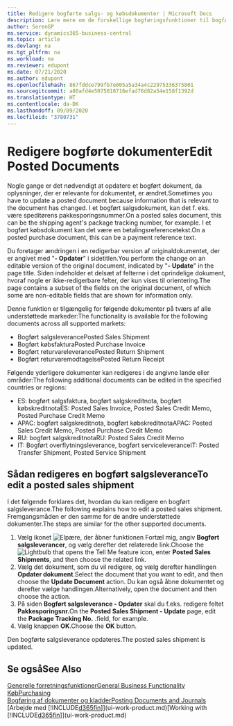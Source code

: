 ```yaml
---
title: Redigere bogførte salgs- og købsdokumenter | Microsoft Docs
description: Lære mere om de forskellige bogføringsfunktioner til bogføring af købsdokumenter, og hvordan du kan opdatere bogførte dokumenter.
author: SorenGP
ms.service: dynamics365-business-central
ms.topic: article
ms.devlang: na
ms.tgt_pltfrm: na
ms.workload: na
ms.reviewer: edupont
ms.date: 07/21/2020
ms.author: edupont
ms.openlocfilehash: 867fddce799fb7e005a5a34a4c22975336375801
ms.sourcegitcommit: a80afd4e5075018716efad76d82a54e158f1392d
ms.translationtype: HT
ms.contentlocale: da-DK
ms.lasthandoff: 09/09/2020
ms.locfileid: "3780731"
---
```

# <a name="edit-posted-documents"></a><span data-ttu-id="5ba7a-103">Redigere bogførte dokumenter</span><span class="sxs-lookup"><span data-stu-id="5ba7a-103">Edit Posted Documents</span></span>

<span data-ttu-id="5ba7a-104">Nogle gange er det nødvendigt at opdatere et bogført dokument, da oplysninger, der er relevante for dokumentet, er ændret.</span><span class="sxs-lookup"><span data-stu-id="5ba7a-104">Sometimes you have to update a posted document because information that is relevant to the document has changed.</span></span> <span data-ttu-id="5ba7a-105">I et bogført salgsdokument, kan det f. eks. være speditørens pakkesporingsnummer.</span><span class="sxs-lookup"><span data-stu-id="5ba7a-105">On a posted sales document, this can be the shipping agent's package tracking number, for example.</span></span> <span data-ttu-id="5ba7a-106">I et bogført købsdokument kan det være en betalingsreferencetekst.</span><span class="sxs-lookup"><span data-stu-id="5ba7a-106">On a posted purchase document, this can be a payment reference text.</span></span>

<span data-ttu-id="5ba7a-107">Du foretager ændringen i en redigerbar version af originaldokumentet, der er angivet med "**- Opdater**" i sidetitlen.</span><span class="sxs-lookup"><span data-stu-id="5ba7a-107">You perform the change on an editable version of the original document, indicated by "**- Update**" in the page title.</span></span> <span data-ttu-id="5ba7a-108">Siden indeholder et delsæt af felterne i det oprindelige dokument, hvoraf nogle er ikke-redigerbare felter, der kun vises til orientering.</span><span class="sxs-lookup"><span data-stu-id="5ba7a-108">The page contains a subset of the fields on the original document, of which some are non-editable fields that are shown for information only.</span></span>

<span data-ttu-id="5ba7a-109">Denne funktion er tilgængelig for følgende dokumenter på tværs af alle understøttede markeder:</span><span class="sxs-lookup"><span data-stu-id="5ba7a-109">The functionality is available for the following documents across all supported markets:</span></span>

- <span data-ttu-id="5ba7a-110">Bogført salgsleverance</span><span class="sxs-lookup"><span data-stu-id="5ba7a-110">Posted Sales Shipment</span></span>
- <span data-ttu-id="5ba7a-111">Bogført købsfaktura</span><span class="sxs-lookup"><span data-stu-id="5ba7a-111">Posted Purchase Invoice</span></span>
- <span data-ttu-id="5ba7a-112">Bogført returvareleverance</span><span class="sxs-lookup"><span data-stu-id="5ba7a-112">Posted Return Shipment</span></span>
- <span data-ttu-id="5ba7a-113">Bogført returvaremodtagelse</span><span class="sxs-lookup"><span data-stu-id="5ba7a-113">Posted Return Receipt</span></span>

<span data-ttu-id="5ba7a-114">Følgende yderligere dokumenter kan redigeres i de angivne lande eller områder:</span><span class="sxs-lookup"><span data-stu-id="5ba7a-114">The following additional documents can be edited in the specified countries or regions:</span></span>

- <span data-ttu-id="5ba7a-115">ES: bogført salgsfaktura, bogført salgskreditnota, bogført købskreditnota</span><span class="sxs-lookup"><span data-stu-id="5ba7a-115">ES: Posted Sales Invoice, Posted Sales Credit Memo, Posted Purchase Credit Memo</span></span>
- <span data-ttu-id="5ba7a-116">APAC: bogført salgskreditnota, bogført købskreditnota</span><span class="sxs-lookup"><span data-stu-id="5ba7a-116">APAC: Posted Sales Credit Memo, Posted Purchase Credit Memo</span></span>
- <span data-ttu-id="5ba7a-117">RU: bogført salgskreditnota</span><span class="sxs-lookup"><span data-stu-id="5ba7a-117">RU: Posted Sales Credit Memo</span></span>
- <span data-ttu-id="5ba7a-118">IT: Bogført overflytningsleverance, bogført serviceleverance</span><span class="sxs-lookup"><span data-stu-id="5ba7a-118">IT: Posted Transfer Shipment, Posted Service Shipment</span></span>

## <a name="to-edit-a-posted-sales-shipment"></a><span data-ttu-id="5ba7a-119">Sådan redigeres en bogført salgsleverance</span><span class="sxs-lookup"><span data-stu-id="5ba7a-119">To edit a posted sales shipment</span></span>

<span data-ttu-id="5ba7a-120">I det følgende forklares det, hvordan du kan redigere en bogført salgsleverance.</span><span class="sxs-lookup"><span data-stu-id="5ba7a-120">The following explains how to edit a posted sales shipment.</span></span> <span data-ttu-id="5ba7a-121">Fremgangsmåden er den samme for de andre understøttede dokumenter.</span><span class="sxs-lookup"><span data-stu-id="5ba7a-121">The steps are similar for the other supported documents.</span></span>

1. <span data-ttu-id="5ba7a-122">Vælg ikonet ![Elpære, der åbner funktionen Fortæl mig](media/ui-search/search_small.png "Fortæl mig, hvad du vil foretage dig"), angiv **Bogført salgsleverancer**, og vælg derefter det relaterede link.</span><span class="sxs-lookup"><span data-stu-id="5ba7a-122">Choose the ![Lightbulb that opens the Tell Me feature](media/ui-search/search_small.png "Tell me what you want to do") icon, enter **Posted Sales Shipments**, and then choose the related link.</span></span>
2. <span data-ttu-id="5ba7a-123">Vælg det dokument, som du vil redigere, og vælg derefter handlingen **Opdater dokument**.</span><span class="sxs-lookup"><span data-stu-id="5ba7a-123">Select the document that you want to edit, and then choose the **Update Document** action.</span></span> <span data-ttu-id="5ba7a-124">Du kan også åbne dokumentet og derefter vælge handlingen.</span><span class="sxs-lookup"><span data-stu-id="5ba7a-124">Alternatively, open the document and then choose the action.</span></span>
3. <span data-ttu-id="5ba7a-125">På siden **Bogført salgsleverance - Opdater** skal du f.eks. redigere feltet **Pakkesporingsnr.**</span><span class="sxs-lookup"><span data-stu-id="5ba7a-125">On the **Posted Sales Shipment - Update** page, edit the **Package Tracking No.**</span></span> <span data-ttu-id="5ba7a-126">.</span><span class="sxs-lookup"><span data-stu-id="5ba7a-126">field, for example.</span></span>
4. <span data-ttu-id="5ba7a-127">Vælg knappen **OK**.</span><span class="sxs-lookup"><span data-stu-id="5ba7a-127">Choose the **OK** button.</span></span>

<span data-ttu-id="5ba7a-128">Den bogførte salgsleverance opdateres.</span><span class="sxs-lookup"><span data-stu-id="5ba7a-128">The posted sales shipment is updated.</span></span>

## <a name="see-also"></a><span data-ttu-id="5ba7a-129">Se også</span><span class="sxs-lookup"><span data-stu-id="5ba7a-129">See Also</span></span>

[<span data-ttu-id="5ba7a-130">Generelle forretningsfunktioner</span><span class="sxs-lookup"><span data-stu-id="5ba7a-130">General Business Functionality</span></span>](ui-across-business-areas.md)  
[<span data-ttu-id="5ba7a-131">Køb</span><span class="sxs-lookup"><span data-stu-id="5ba7a-131">Purchasing</span></span>](purchasing-manage-purchasing.md)  
[<span data-ttu-id="5ba7a-132">Bogføring af dokumenter og kladder</span><span class="sxs-lookup"><span data-stu-id="5ba7a-132">Posting Documents and Journals</span></span>](ui-post-documents-journals.md)  
<span data-ttu-id="5ba7a-133">[Arbejde med [!INCLUDE[d365fin](includes/d365fin_md.md)]](ui-work-product.md)</span><span class="sxs-lookup"><span data-stu-id="5ba7a-133">[Working with [!INCLUDE[d365fin](includes/d365fin_md.md)]](ui-work-product.md)</span></span>  
